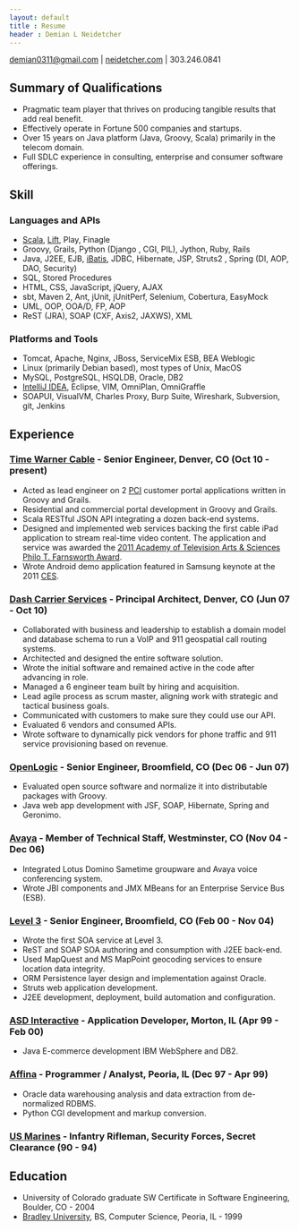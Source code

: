 ```yaml
---
layout: default
title : Resume
header : Demian L Neidetcher 
---
```


demian0311@gmail.com | [neidetcher.com](http://neidetcher.com) | 303.246.0841

## Summary of Qualifications
- Pragmatic team player that thrives on producing tangible results that add real benefit.
- Effectively operate in Fortune 500 companies and startups.
- Over 15 years on Java platform (Java, Groovy, Scala) primarily in the telecom domain.
- Full SDLC experience in consulting, enterprise and consumer software offerings.

## Skill
### Languages and APIs
- [Scala](http://www.scala-lang.org/), [Lift](http://liftweb.net/), Play, Finagle
- Groovy, Grails, Python (Django , CGI, PIL), Jython, Ruby, Rails
- Java, J2EE, EJB, [iBatis](http://blog.mybatis.org/), JDBC, Hibernate, JSP, Struts2 , Spring (DI, AOP, DAO, Security)
- SQL, Stored Procedures
- HTML, CSS, JavaScript, jQuery, AJAX
- sbt, Maven 2, Ant, jUnit, jUnitPerf, Selenium, Cobertura, EasyMock
- UML, OOP, OOA/D, FP, AOP
- ReST (JRA), SOAP (CXF, Axis2, JAXWS), XML

### Platforms and Tools
- Tomcat, Apache, Nginx, JBoss, ServiceMix ESB, BEA Weblogic
- Linux (primarily Debian based), most types of Unix, MacOS
- MySQL, PostgreSQL, HSQLDB, Oracle, DB2
- [IntelliJ IDEA](http://www.jetbrains.com/idea/), Eclipse, VIM, OmniPlan, OmniGraffle
- SOAPUI, VisualVM, Charles Proxy, Burp Suite, Wireshark, Subversion, git, Jenkins

## Experience

### [Time Warner Cable](http://www.timewarnercable.com/) - Senior Engineer, Denver, CO (Oct 10 - present)
- Acted as lead engineer on 2 [PCI](https://www.pcisecuritystandards.org/) customer portal applications written in Groovy and Grails.
- Residential and commercial portal development in Groovy and Grails.
- Scala RESTful JSON API integrating a dozen back-end systems.
- Designed and implemented web services backing the first cable iPad application to stream real-time video content. The application and service was awarded the [2011 Academy of Television Arts & Sciences Philo T. Farnsworth Award](http://www.deadline.com/2011/10/emmys-primetime-engineering-awards-announced-vod-pioneer-among-winners/).
- Wrote Android demo application featured in Samsung keynote at the 2011 [CES](http://www.cesweb.org/).

### [Dash Carrier Services](https://www.linkedin.com/company/646621?trk=tyah&trkInfo=tarId%3A1398094869496%2Ctas%3Adash%20carrier%20services%2Cidx%3A1-1-1) - Principal Architect, Denver, CO (Jun 07 - Oct 10)
- Collaborated with business and leadership to establish a domain model and database schema to run a VoIP and 911 geospatial call routing systems.
- Architected and designed the entire software solution.
- Wrote the initial software and remained active in the code after advancing in role.
- Managed a 6 engineer team built by hiring and acquisition. 
- Lead agile process as scrum master, aligning work with strategic and tactical business goals.
- Communicated with customers to make sure they could use our API.
- Evaluated 6 vendors and consumed APIs.
- Wrote software to dynamically pick vendors for phone traffic and 911 service provisioning based on revenue.

### [OpenLogic](http://www.openlogic.com/) - Senior Engineer, Broomfield, CO (Dec 06 - Jun 07)
- Evaluated open source software and normalize it into distributable packages with Groovy.
- Java web app development with JSF, SOAP, Hibernate, Spring and Geronimo.

### [Avaya](http://www.avaya.com/) - Member of Technical Staff, Westminster, CO (Nov 04 - Dec 06)
- Integrated Lotus Domino Sametime groupware and Avaya voice conferencing system.
- Wrote JBI components and JMX MBeans for an Enterprise Service Bus (ESB).

### [Level 3](http://www.level3.com/) - Senior Engineer, Broomfield, CO (Feb 00 - Nov 04)
- Wrote the first SOA service at Level 3.
- ReST and SOAP SOA authoring and consumption with J2EE back-end.
- Used MapQuest and MS MapPoint geocoding services to ensure location data integrity.
- ORM Persistence layer design and implementation against Oracle.
- Struts web application development.
- J2EE development, deployment, build automation and configuration.

### [ASD Interactive](https://www.linkedin.com/company/advanced-system-designs?trk=company_logo) - Application Developer, Morton, IL (Apr 99 - Feb 00)
- Java E-commerce development IBM WebSphere and DB2.

### [Affina](https://www.linkedin.com/company/affina) - Programmer / Analyst, Peoria, IL (Dec 97 - Apr 99)
- Oracle data warehousing analysis and data extraction from de-normalized RDBMS.
- Python CGI development and markup conversion.

### [US Marines](http://www.marines.com/) - Infantry Rifleman, Security Forces, Secret Clearance (90 - 94)

## Education
- University of Colorado graduate SW Certificate in Software Engineering, Boulder, CO - 2004
- [Bradley University](http://www.bradley.edu/), BS, Computer Science, Peoria, IL - 1999
